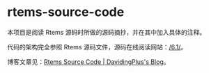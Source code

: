 # rtems-source-code

本项目是阅读 Rtems 源码时所做的源码摘抄，并在其中加入具体的注释。

代码的架构完全参照 Rtems 源码文件，源码在线阅读网站：[/6.1/](https://rtems.davidingplus.cn/lxr/source)。

博客文章见：[Rtems Source Code | DavidingPlus's Blog](https://blog.davidingplus.cn/posts/4936fe45.html)。

